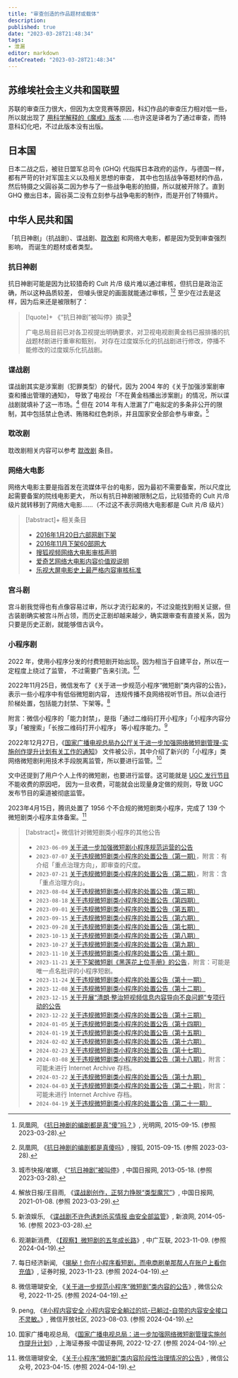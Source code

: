 ```yaml
---
title: "审查创造的作品题材或载体"
description:
published: true
date: "2023-03-28T21:48:34"
tags:
- 泄漏
editor: markdown
dateCreated: "2023-03-28T21:48:34"
---
```


## 苏维埃社会主义共和国联盟

苏联的审查压力很大，但因为太空竞赛等原因，科幻作品的审查压力相对低一些，所以就出现了 [用科学解释的《魔戒》版本](https://ru.wikipedia.org/wiki/Властелин_колец#Переводы_и_пересказы_на_русский_язык)
……也许这是译者为了通过审查，而特意科幻化吧，不过此版本没有出版。

## 日本国

日本二战之后，被驻日盟军总司令 (GHQ) 代指挥日本政府的运作，与德国一样，都有严苛的针对军国主义以及相关思想的审查，
其中也包括战争等题材的作品，然后特摄之父圓谷英二因为参与了一些战争电影的拍摄，所以就被开除了。直到 GHQ 撤出日本，圓谷英二没有立刻参与战争电影的制作，而是开创了特摄片。

## 中华人民共和国

「抗日神剧」（抗战剧）、谍战剧、[耽改剧](/video/耽改剧.md) 和网络大电影，都是因为受到审查强烈影响，
而诞生的题材或者类型。

### 抗日神剧

抗日神剧可能是因为比较猎奇的 Cult 片/B 级片难以通过审核，但抗日是政治正确，所以这种品质较差，
但噱头很足的画面就能通过审核，[^47711][^78003] 至少在过去是这样，因为后来还是被限制了：

[^47711]: 凤凰网, 《[抗日神剧的编剧都是真“傻”吗？](https://web.archive.org/web/20151004054213/http://legal.gmw.cn/2015-09/15/content_17047711.htm)》, 光明网, 2015-09-15. (参照 2023-03-28).

[^78003]: 凤凰网, 《[抗日神剧的编剧都是真傻吗](https://www.sohu.com/a/www.sohu.com/a/31911278_120078003)》, 搜狐, 2015-09-15. (参照 2023-03-28).

> [!quote]+ 《“抗日神剧”被叫停》摘录[^69123]
>
> 广电总局目前已对各卫视提出明确要求，对卫视电视剧黄金档已报排播的抗战题材剧进行重审和甄别，
> 对存在过度娱乐化的抗战剧进行修改，停播不能修改的过度娱乐化抗战剧。

[^69123]: 城市快报/崔娜, 《[“抗日神剧”被叫停](https://web.archive.org/web/20160316003423/http://www.chinadaily.com.cn/hqpl/zggc/2013-05-18/content_9069123.html)》, 中国日报网, 2013-05-18. (参照 2023-03-28).

### 谍战剧

谍战剧其实是涉案剧（犯罪类型）的替代，因为 2004 年的《关于加强涉案剧审查和播出管理的通知》，
导致了电视台「不在黄金档播出涉案剧」的情况，所以谍战剧就填补了这一市场。[^39e4b]
但在 2014 年有人泄漏了广电拟定的多条非公开的限制，其中包括禁止色诱、贿赂和红色刺杀，并且国家安全部会参与审查。[^42879]

[^39e4b]: 解放日报/王目雨, 《[谍战剧创作，正努力挣脱“类型魔咒”](https://web.archive.org/web/20210119013645/http://fashion.chinadaily.com.cn/a/202101/08/WS5ff8382ba3101e7ce9739e4b.html)》, 中国日报网, 2021-01-08. (参照 2023-03-29).

[^42879]: 新浪娱乐, 《[谍战剧不许色诱刺杀买情报 由安全部监管](https://web.archive.org/web/20150116182913/http://ent.sina.com.cn/v/m/2014-05-16/12044142879.shtml)》, 新浪网, 2014-05-16. (参照 2023-03-28).

### 耽改剧

耽改剧相关内容可以参考 [耽改剧](/video/耽改剧.md) 条目。

### 网络大电影

网络大电影主要是指首发在流媒体平台的电影，因为最初不需要备案，所以尺度比起需要备案的院线电影更大，
所以有抗日神剧被限制之后，比较猎奇的 Cult 片/B 级片就转移到了网络大电影……（不过这不表示网络大电影都是 Cult 片/B 级片）

> [!abstract]+ 相关条目
>
> +   [2016年1月20日六部网剧下架](/blocklist/2016年1月20日六部网剧下架.md)
> +   [2016年11月下架60部网大](/blocklist/2016年11月下架60部网大.md)
> +   [搜狐视频网络大电影审核声明](/rule/网站规范/搜狐视频网络大电影审核声明.md)
> +   [爱奇艺网络大电影内容价值观说明](/rule/网站规范/爱奇艺网络大电影内容价值观说明.md)
> +   [乐视大屏电影史上最严格内容审核标准](/rule/网站规范/乐视大屏电影史上最严格内容审核标准.md)

### 宫斗剧

宫斗剧我觉得也有点像容易过审，所以才流行起来的，不过没能找到相关证据，但古装剧确实被宫斗所占领，而历史正剧却越来越少，确实跟审查有直接关系，因为只要是历史正剧，就能够借古讽今。

### 小程序剧

2022 年，使用小程序分发的付费短剧开始出现。因为相当于自建平台，所以在一定程度上绕过了监管，
不过需要广告来引流。[^16477][^44923]

[^16477]: 观潮新消费, 《[【观察】微短剧的五年成长路](https://web.archive.org/web/20240419080722/https://www.tvoao.com/a/216477.aspx)》, 中广互联, 2023-11-09. (参照 2024-04-19).

[^44923]: 每日经济新闻, 《[揭秘！你在小程序看短剧，而电商刷单那帮人在账户上看你充值](https://web.archive.org/web/20231123094205/http://www.stcn.com/article/detail/1044923.html)》, 证券时报, 2023-11-23. (参照 2024-04-19).

2022年11月25日，微信发布了《关于进一步规范小程序“微短剧”类内容的公告》，表示一些小程序中有低俗微短剧内容，
违规传播不良网络视听节目。所以会进行阶梯处置，包括能力封禁、下架等。[^1PIOg]

[^1PIOg]: 微信珊瑚安全, 《[关于进一步规范小程序“微短剧”类内容的公告](https://web.archive.org/web/20240419082249/https://mp.weixin.qq.com/s/JQXN2Ebwu3FmkSKVc1PIOg)》, 微信公众号, 2022-11-25. (参照 2024-04-19).

附言：微信小程序的「能力封禁」，是指「通过二维码打开小程序」「小程序内容分享」「被搜索」「长按二维码打开小程序」
等小程序能力。[^66013]

[^66013]: peng, 《[#小程内容安全 小程内容安全躺过的坑-已躺过-自带的内容安全接口不灵敏。](https://web.archive.org/web/20240419083006/https://developers.weixin.qq.com/community/develop/article/doc/0006283ce18ee0b10520fc90266013)》, 微信开放社区, 2023-08-03. (参照 2024-04-19).

2022年12月27日，《[国家广播电视总局办公厅关于进一步加强网络微短剧管理-实施创作提升计划有关工作的通知](/rule/国家广播电视总局/办公厅/国家广播电视总局办公厅关于进一步加强网络微短剧管理-实施创作提升计划有关工作的通知.md)》
文件被公示，其中介绍了新兴的「小程序」类网络微短剧利用技术手段脱离监管，所以要进行监管。[^98250]

[^98250]: 国家广播电视总局, 《[国家广播电视总局：进一步加强网络微短剧管理实施创作提升计划](https://web.archive.org/web/20221227175111/https://news.cnstock.com/news,bwkx-202212-4998250.htm)》, 上海证券报·中国证券网, 2022-12-27. (参照 2024-04-19).

文中还提到了用户个人上传的微短剧，也要进行监督。这可能就是 [UGC 发行节目](/unclear/UGC_发行节目.md) 不能收费的原因吧，
因为一旦收费，可能就会出现量身定做的规则，导致 UGC 发布节目的渠道被彻底监管。

2023年4月15日，腾讯处置了 1956 个不合规的微短剧类小程序，完成了 139 个微短剧类小程序主体备案。[^mSP9g]

[^mSP9g]: 微信珊瑚安全, 《[关于小程序“微短剧”类内容阶段性治理情况的公告](https://web.archive.org/web/20240419083346/https://mp.weixin.qq.com/s/LQ6R1A7bsvaCSsyu4mSP9g)》, 微信公众号, 2023-04-15. (参照 2024-04-19).

> [!abstract]+ 微信针对微短剧类小程序的其他公告
>
> +   `2023-06-09` [关于进一步加强微短剧小程序规范运营的公告](https://web.archive.org/web/20240419093852/https://mp.weixin.qq.com/s/TuvJPvjCvOu7drwGnKxAAQ)
> +   `2023-07-07` [关于违规微短剧类小程序的处置公告（第一期）](https://web.archive.org/web/20240419093715/https://mp.weixin.qq.com/s/IS_VFDD_4qtgSxbQSd_P8Q)，附言：有介绍「重点治理方向」，即审查的尺度。
> +   `2023-07-21` [关于违规微短剧类小程序的处置公告（第二期）](https://web.archive.org/web/20240419093936/https://mp.weixin.qq.com/s/6kgZKWSAcWbbzOsJ_Wi3XA)，附言：含「重点治理方向」。
> +   `2023-08-04` [关于违规微短剧类小程序的处置公告（第三期）](https://web.archive.org/web/20240419094040/https://mp.weixin.qq.com/s/qJfWTKn2t9OtYK3WlcUoHw)
> +   `2023-08-18` [关于违规微短剧类小程序的处置公告（第四期）](https://web.archive.org/web/20240419094359/https://mp.weixin.qq.com/s/tBwb69cK6Dh-Pdttki47_A)
> +   `2023-09-01` [关于违规微短剧类小程序的处置公告（第五期）](https://web.archive.org/web/20240419094410/https://mp.weixin.qq.com/s/hG2_FPT3s8rRRkioEvRqTA)
> +   `2023-09-15` [关于违规微短剧类小程序的处置公告（第六期）](https://web.archive.org/web/20240419094528/https://mp.weixin.qq.com/s/sfJEvhMdRcsFLTVyNPfyLw)
> +   `2023-09-28` [关于违规微短剧类小程序的处置公告（第七期）](https://web.archive.org/web/20240419094414/https://mp.weixin.qq.com/s/dk--9G4xjy-3R-T9MOUumA)
> +   `2023-10-13` [关于违规微短剧类小程序的处置公告（第八期）](https://web.archive.org/web/20240419094748/https://mp.weixin.qq.com/s/DoItveHSwZ4l6S0cBGnrJg)
> +   `2023-10-27` [关于违规微短剧类小程序的处置公告（第九期）](https://web.archive.org/web/20240419094835/https://mp.weixin.qq.com/s/U84MvHi8vfis19WcSUrJGQ)
> +   `2023-11-10` [关于违规微短剧类小程序的处置公告（第十期）](https://web.archive.org/web/20240419095003/https://mp.weixin.qq.com/s/yjWuzu0Stwl9qXHqzp4QQw)
> +   `2023-11-21` [关于下架微短剧《黑莲花上位手册》的公告](https://web.archive.org/web/20240419100458/https://mp.weixin.qq.com/s/1hJDpHHW-U04J9nqzg2oxw)，附言：可能是唯一点名批评的小程序短剧。
> +   `2023-11-24` [关于违规微短剧类小程序的处置公告（第十一期）](https://web.archive.org/web/20240419100537/https://mp.weixin.qq.com/s/rT93E_QcPM44u24VBFeTJw)
> +   `2023-12-08` [关于违规微短剧类小程序的处置公告（第十二期）](https://web.archive.org/web/20240419100432/https://mp.weixin.qq.com/s/DTZIChW-quJoX8qf7PXxig)
> +   `2023-12-15` [关于开展“清朗·整治短视频信息内容导向不良问题”专项行动的公告](https://web.archive.org/web/20240419100533/https://mp.weixin.qq.com/s/DmTTQAeD98Q2lvVuCmzjvA)
> +   `2023-12-22` [关于违规微短剧类小程序的处置公告（第十三期）](https://web.archive.org/web/20240419100751/https://mp.weixin.qq.com/s/o9-EfaADiFxABlZO76jOaQ)
> +   `2024-01-05` [关于违规微短剧类小程序的处置公告（第十四期）](https://web.archive.org/web/20240419103904/https://mp.weixin.qq.com/s/DSdBcoZVKpWzAeNV_Z47mg)
> +   `2024-01-19` [关于违规微短剧类小程序的处置公告（第十五期）](https://web.archive.org/web/20240419150115/https://mp.weixin.qq.com/s/yu7as9a6wDmP5QiaRRf8Fg)
> +   `2024-02-02` [关于违规微短剧类小程序的处置公告（第十六期）](https://web.archive.org/web/20240419150119/https://mp.weixin.qq.com/s/yz2jeOhjVbAcaZQFZDOpUw)
> +   `2024-02-23` [关于违规微短剧类小程序的处置公告（第十七期）](https://web.archive.org/web/20240419150123/https://mp.weixin.qq.com/s/_VgFrh2t6BPX05Fn4HLxNg)
> +   `2024-03-08` [关于违规微短剧类小程序的处置公告（第十八期）](https://mp.weixin.qq.com/s/N1zqrADkCPHHVAntUD4pOw)，附言：可能未进行 Internet Archive 存档。
> +   `2024-03-22` [关于违规微短剧类小程序的处置公告（第十九期）](https://web.archive.org/web/20240419150516/https://mp.weixin.qq.com/s/RnDHwnhKDn30WyT5mSoK7A)
> +   `2024-04-03` [关于违规微短剧类小程序的处置公告（第二十期）](https://mp.weixin.qq.com/s/E-J_xWzjamTCaVjWuBsyIw)，附言：可能未进行 Internet Archive 存档。
> +   `2024-04-19` [关于违规微短剧类小程序的处置公告（第二十一期）](https://web.archive.org/web/20240419151044/https://mp.weixin.qq.com/s/uatbCku2sVhBvBDsp11CEQ)

